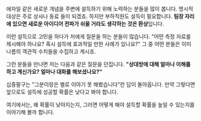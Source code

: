 애자일 같은 새로운 개념을 주변에 설득하기 위해 노력하는 분들을 많이 봅니다. 명시적 대상은 주로 상사나 동료 들이 되겠죠. 하지만 부하직원도 설득이 필요합니다. **팀장 자리에 있으면 새로운 아이디어 전파가 쉬울 거라도 생각하는 것은 환상**입니다.

이런 설득으로 고민을 하다가 저에게 질문을 하는 분들이 많습니다. "어떤 측정 자료를 제시해야 하나요? 혹시 설득에 효과적일 만한 사례가 있나요?" 그 중 어떤 분들은 이미 나름의 객관적 수치들을 수집하고 계시죠.

그런 분들을 만나면 저는 다음과 같은 질문을 던집니다. **"상대방에 대해 얼마나 이해를 하고 계신가요? 얼마나 대화를 해보셨나요?"**

십중팔구는 "그분이랑은 별로 이야기 못 해봤습니다"란 답이 돌아옵니다. 만약 그렇다면 앞으로도 설득에 성공할 확률은 낮다고 봐야 합니다.

여기에서는, 왜 확률이 낮아지는지, 그러면 어떻게 해야 설득할 확률을 높일 수 있는지를 이야기해 볼까 합니다.